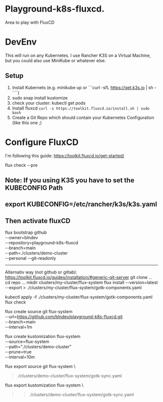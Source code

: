 # Playground-k8s-fluxcd.
Area to play with FluxCD


# DevEnv

This will run on any Kubernetes.
I use Rancher K3S on a Virtual Machine, but you could also use MiniKube or whatever else.

## Setup
1. Install Kubernets (e.g. minikube up or ```curl -sfL https://get.k3s.io | sh -````)
2. sudo snap install kustomize
3. check your cluster: kubectl get pods
4. Install fluxcd ```curl -s https://toolkit.fluxcd.io/install.sh | sudo bash ```
5. Create a Git Repo which should contain your Kubernetes Configuration (like this one ;)

# Configure FluxCD
I'm following this guide: https://toolkit.fluxcd.io/get-started/

flux check --pre

Note: If you using K3S you have to set the KUBECONFIG Path 
----
export KUBECONFIG=/etc/rancher/k3s/k3s.yaml
----

Then activate fluxCD
----
flux bootstrap github \
  --owner=blndev \
  --repository=playground-k8s-fluxcd \
  --branch=main \
  --path=./clusters/demo-cluster \
  --personal
  --git-readonly

----

Alternativ way (not github or gitlab): https://toolkit.fluxcd.io/guides/installation/#generic-git-server
git clone ...
cd repo ...
mkdir clusters/my-cluster/flux-system
flux install --version=latest \
  --export > ./clusters/my-cluster/flux-system/gotk-components.yaml

kubectl apply -f ./clusters/my-cluster/flux-system/gotk-components.yaml
flux check

flux create source git flux-system \
  --url=https://github.com/blndev/playground-k8s-fluxcd.git \
  --branch=main \
  --interval=1m

flux create kustomization flux-system \
  --source=flux-system \
  --path="./clusters/demo-cluster" \
  --prune=true \
  --interval=10m

flux export source git flux-system \
  > ./clusters/demo-cluster/flux-system/gotk-sync.yaml

flux export kustomization flux-system \
  >> ./clusters/demo-cluster/flux-system/gotk-sync.yaml



